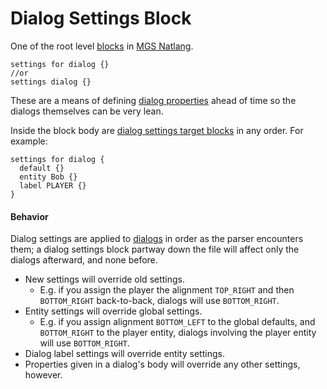 # Dialog Settings Block

One of the root level [blocks](../mgs/block) in [MGS Natlang](../mgs/mgs_natlang).

```mgs
settings for dialog {}
//or
settings dialog {}
```

These are a means of defining [dialog properties](../dialogs/dialog_properties) ahead of time so the dialogs themselves can be very lean.

Inside the block body are [dialog settings target blocks](../mgs/dialog_settings_target_block) in any order. For example:

```mgs
settings for dialog {
  default {}
  entity Bob {}
  label PLAYER {}
}
```

#### Behavior

Dialog settings are applied to [dialogs](../dialogs) in order as the parser encounters them; a dialog settings block partway down the file will affect only the dialogs afterward, and none before.

- New settings will override old settings.
	- E.g. if you assign the player the alignment `TOP_RIGHT` and then `BOTTOM_RIGHT` back-to-back, dialogs will use `BOTTOM_RIGHT`.
- Entity settings will override global settings.
	- E.g. if you assign alignment `BOTTOM_LEFT` to the global defaults, and `BOTTOM_RIGHT` to the player entity, dialogs involving the player entity will use `BOTTOM_RIGHT`.
- Dialog label settings will override entity settings.
- Properties given in a dialog's body will override any other settings, however.
